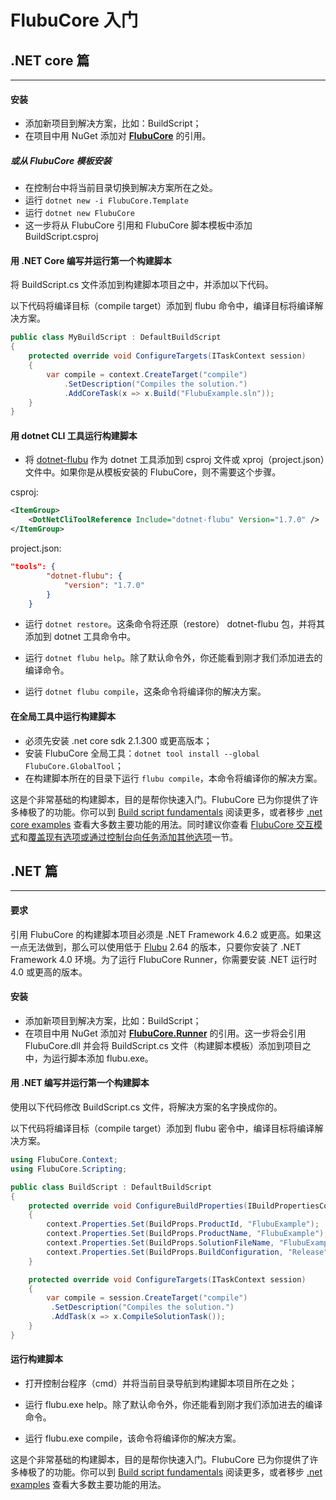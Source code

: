 # FlubuCore 入门

## .NET core 篇

---

<a name="Requirements-.net-core"></a>

<a name="Installation-.net-core"></a>

#### 安装

- 添加新项目到解决方案，比如：BuildScript；
- 在项目中用 NuGet 添加对 **[FlubuCore]** 的引用。

##### 或从 FlubuCore 模板安装

- 在控制台中将当前目录切换到解决方案所在之处。
- 运行 `dotnet new -i FlubuCore.Template`
- 运行 `dotnet new FlubuCore`
- 这一步将从 FlubuCore 引用和 FlubuCore 脚本模板中添加 BuildScript.csproj

<a name="Write-and-run-your-first-build-script-in-.net-core"></a>

#### 用 .NET Core 编写并运行第一个构建脚本

将 BuildScript.cs 文件添加到构建脚本项目之中，并添加以下代码。

以下代码将编译目标（compile target）添加到 flubu 命令中，编译目标将编译解决方案。

```C#
public class MyBuildScript : DefaultBuildScript
{
    protected override void ConfigureTargets(ITaskContext session)
    {
        var compile = context.CreateTarget("compile")
			.SetDescription("Compiles the solution.")
            .AddCoreTask(x => x.Build("FlubuExample.sln"));
    }
}
```

<a name="Run-build-script-Core"></a>

#### 用 dotnet CLI 工具运行构建脚本

- 将 [dotnet-flubu] 作为 dotnet 工具添加到 csproj 文件或 xproj（project.json）文件中。如果你是从模板安装的 FlubuCore，则不需要这个步骤。

csproj:

```xml
<ItemGroup>
    <DotNetCliToolReference Include="dotnet-flubu" Version="1.7.0" />
</ItemGroup>
```

project.json:

```json
"tools": {
        "dotnet-flubu": {
            "version": "1.7.0"
        }
    }
```

- 运行 `dotnet restore`。这条命令将还原（restore） dotnet-flubu 包，并将其添加到 dotnet 工具命令中。

- 运行 `dotnet flubu help`。除了默认命令外，你还能看到刚才我们添加进去的编译命令。

- 运行 `dotnet flubu compile`，这条命令将编译你的解决方案。

<a name="Run-build-script-core-with-global-tool"></a>

#### 在全局工具中运行构建脚本

- 必须先安装 .net core sdk 2.1.300 或更高版本；
- 安装 FlubuCore 全局工具：`dotnet tool install --global FlubuCore.GlobalTool`；
- 在构建脚本所在的目录下运行 `flubu compile`，本命令将编译你的解决方案。

这是个非常基础的构建脚本，目的是帮你快速入门。FlubuCore 已为你提供了许多棒极了的功能。你可以到 [Build script fundamentals] 阅读更多，或者移步 [.net core examples] 查看大多数主要功能的用法。同时建议你查看 [FlubuCore 交互模式](build-script-runner-interactive.md)和[覆盖现有选项或通过控制台向任务添加其他选项](override-add-options.md)一节。


## .NET 篇

---

#### 要求

引用 FlubuCore 的构建脚本项目必须是 .NET Framework 4.6.2 或更高。如果这一点无法做到，那么可以使用低于 [Flubu] 2.64 的版本，只要你安装了 .NET Framework 4.0 环境。为了运行 FlubuCore Runner，你需要安装 .NET 运行时 4.0 或更高的版本。

<a name="Installation.net"></a>

#### 安装

- 添加新项目到解决方案，比如：BuildScript；
- 在项目中用 NuGet 添加对 **[FlubuCore.Runner]** 的引用。这一步将会引用 FlubuCore.dll 并会将 BuildScript.cs 文件（构建脚本模板）添加到项目之中，为运行脚本添加 flubu.exe。

<a name="write-and-run"></a>

#### 用 .NET 编写并运行第一个构建脚本

使用以下代码修改 BuildScript.cs 文件，将解决方案的名字换成你的。

以下代码将编译目标（compile target）添加到 flubu 密令中，编译目标将编译解决方案。

```C#
using FlubuCore.Context;
using FlubuCore.Scripting;

public class BuildScript : DefaultBuildScript
{
	protected override void ConfigureBuildProperties(IBuildPropertiesContext context)
    {
		context.Properties.Set(BuildProps.ProductId, "FlubuExample");
        context.Properties.Set(BuildProps.ProductName, "FlubuExample");
        context.Properties.Set(BuildProps.SolutionFileName, "FlubuExample.sln");
        context.Properties.Set(BuildProps.BuildConfiguration, "Release");
    }

    protected override void ConfigureTargets(ITaskContext session)
    {
        var compile = session.CreateTarget("compile")
         .SetDescription("Compiles the solution.")
         .AddTask(x => x.CompileSolutionTask());
    }
}
```

<a name="run-build-script"></a>

#### 运行构建脚本

- 打开控制台程序（cmd）并将当前目录导航到构建脚本项目所在之处；

- 运行 flubu.exe help。除了默认命令外，你还能看到刚才我们添加进去的编译命令。

- 运行 flubu.exe compile，该命令将编译你的解决方案。

这是个非常基础的构建脚本，目的是帮你快速入门。FlubuCore 已为你提供了许多棒极了的功能。你可以到 [Build script fundamentals] 阅读更多，或者移步 [.net examples] 查看大多数主要功能的用法。

<a name="Getting-started-.net-core"></a>

[csproj.png]: https://bitbucket.org/repo/Bnjqgy/images/3977856142-csproj.png
[projectjson.png]: https://bitbucket.org/repo/Bnjqgy/images/2485583270-projectjson.png
[flubu examples]: https://github.com/flubu-core/examples
[build script fundamentals]: buildscript-fundamentals.md
[.net examples]: https://github.com/flubu-core/examples/blob/master/MVC_NET4.61/BuildScripts/BuildScript.cs
[.net core examples]: https://github.com/flubu-core/examples/blob/master/NetCore_csproj/BuildScript/BuildScript.cs
[flubu]: https://www.nuget.org/packages/Flubu
[flubucore]: https://www.nuget.org/packages/FlubuCore
[flubucore.runner]: https://www.nuget.org/packages/FlubuCore.Runner/
[dotnet-flubu]: https://www.nuget.org/packages/dotnet-flubu/

